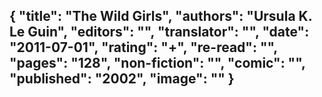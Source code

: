 {
 "title": "The Wild Girls",
 "authors": "Ursula K. Le Guin",
 "editors": "",
 "translator": "",
 "date": "2011-07-01",
 "rating": "+",
 "re-read": "",
 "pages": "128",
 "non-fiction": "",
 "comic": "",
 "published": "2002",
 "image": ""
}
---

